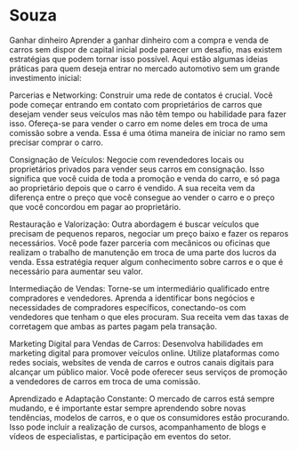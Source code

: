 # Souza
Ganhar dinheiro
Aprender a ganhar dinheiro com a compra e venda de carros sem dispor de capital inicial pode parecer um desafio, mas existem estratégias que podem tornar isso possível. Aqui estão algumas ideias práticas para quem deseja entrar no mercado automotivo sem um grande investimento inicial:

Parcerias e Networking: Construir uma rede de contatos é crucial. Você pode começar entrando em contato com proprietários de carros que desejam vender seus veículos mas não têm tempo ou habilidade para fazer isso. Ofereça-se para vender o carro em nome deles em troca de uma comissão sobre a venda. Essa é uma ótima maneira de iniciar no ramo sem precisar comprar o carro.

Consignação de Veículos: Negocie com revendedores locais ou proprietários privados para vender seus carros em consignação. Isso significa que você cuida de toda a promoção e venda do carro, e só paga ao proprietário depois que o carro é vendido. A sua receita vem da diferença entre o preço que você consegue ao vender o carro e o preço que você concordou em pagar ao proprietário.

Restauração e Valorização: Outra abordagem é buscar veículos que precisam de pequenos reparos, negociar um preço baixo e fazer os reparos necessários. Você pode fazer parceria com mecânicos ou oficinas que realizam o trabalho de manutenção em troca de uma parte dos lucros da venda. Essa estratégia requer algum conhecimento sobre carros e o que é necessário para aumentar seu valor.

Intermediação de Vendas: Torne-se um intermediário qualificado entre compradores e vendedores. Aprenda a identificar bons negócios e necessidades de compradores específicos, conectando-os com vendedores que tenham o que eles procuram. Sua receita vem das taxas de corretagem que ambas as partes pagam pela transação.

Marketing Digital para Vendas de Carros: Desenvolva habilidades em marketing digital para promover veículos online. Utilize plataformas como redes sociais, websites de venda de carros e outros canais digitais para alcançar um público maior. Você pode oferecer seus serviços de promoção a vendedores de carros em troca de uma comissão.

Aprendizado e Adaptação Constante: O mercado de carros está sempre mudando, e é importante estar sempre aprendendo sobre novas tendências, modelos de carros, e o que os consumidores estão procurando. Isso pode incluir a realização de cursos, acompanhamento de blogs e vídeos de especialistas, e participação em eventos do setor.
